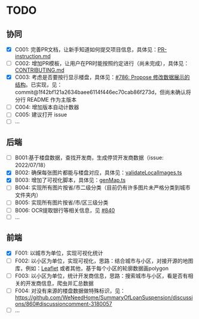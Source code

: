 # TODO

## 协同

- [x] C001: 完善PR文档，让新手知道如何提交项目信息，具体见：[PR-instruction.md](./PR-instruction.md)
- [ ] C002: 增加PR模板，让用户在PR时能按照约定进行（尚未完成），具体见：[CONTRIBUTING.md](./CONTRIBUTING.md)
- [x] C003: 考虑是否要按行显示楼盘，具体见：[#786: Propose 修改数据展示的结构](https://github.com/WeNeedHome/SummaryOfLoanSuspension/pull/786)。已实现，见：commit@1f42bf121a2634baee6114f446ec70cab86f273d，但尚未确认将分行 README 作为主版本
- [ ] C004: 增加版本自动计数器
- [ ] C005: 建议打开 issue
- [ ] ...

## 后端

- [ ] B001:基于楼盘数据，查找开发商，生成停贷开发商数据（issue: 2022/07/18）
- [x] B002: 确保每张图片都能与楼盘对应，具体见：[validateLocalImages.ts](development/backend/nodejs/src/validateLocalImages.ts)
- [x] B003: 增加了可视化脚本，具体见：[genMap.ts](development/backend/nodejs/src/visualization/genMap.ts)
- [ ] B004: 实现所有图片按省/市二级分类（目前仍有许多图片未严格分类到城市文件夹内）
- [ ] B005: 实现所有图片按省/市/区三级分类
- [ ] B006: OCR提取银行等相关信息，见 [#840](https://github.com/WeNeedHome/SummaryOfLoanSuspension/discussions/840)
- [ ] ...

## 前端

- [x] F001: 以城市为单位，实现可视化统计
- [ ] F002: 以小区为单位，实现可视化，思路：结合城市与小区，对接开源的地图库，例如：[Leaflet](https://github.com/Leaflet/Leaflet) 或者其他，基于每个小区的轮廓数据画polygon
- [ ] F003: 以小区为单位，统计开发商信息，思路：搜索城市与小区，看是否有相关的开发商信息，爬虫并汇总数据
- [ ] F004: 对没有来源的楼盘数据做特殊标识，见：https://github.com/WeNeedHome/SummaryOfLoanSuspension/discussions/860#discussioncomment-3180057
- [ ] ...
